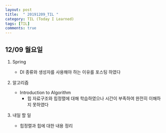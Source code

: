 ```yaml
---
layout: post
title:  " 20191209_TIL "
category: TIL (Today I Learned)
tags: [TIL]
comments: true
---
```




## 12/09 월요일



1. Spring

   - DI 종류와 생성자를 사용해야 하는 이유를 포스팅 하였다

   

2. 알고리즘

   - Introduction to Algorithm
     - 힙 자료구조와 힙정렬에 대해 학습하였으나 시간이 부족하여 완전히 이해하지 못하였다



3. 내일 할 일
   - 힙정렬과 힙에 대한 내용 정리



